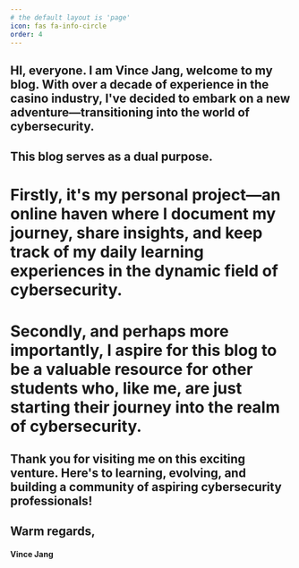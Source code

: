```yaml
---
# the default layout is 'page'
icon: fas fa-info-circle
order: 4
---
```




## HI, everyone. I am Vince Jang, welcome to my blog. With over a decade of experience in the casino industry, I've decided to embark on a new adventure—transitioning into the world of cybersecurity.

## This blog serves as a dual purpose. 

 # Firstly, it's my personal project—an online haven where I document my journey, share insights, and keep track of my daily learning experiences in the dynamic field of cybersecurity. 
 
 # Secondly, and perhaps more importantly, I aspire for this blog to be a valuable resource for other students who, like me, are just starting their journey into the realm of cybersecurity.



## Thank you for visiting me on this exciting venture. Here's to learning, evolving, and building a community of aspiring cybersecurity professionals!

## Warm regards,


#### Vince Jang